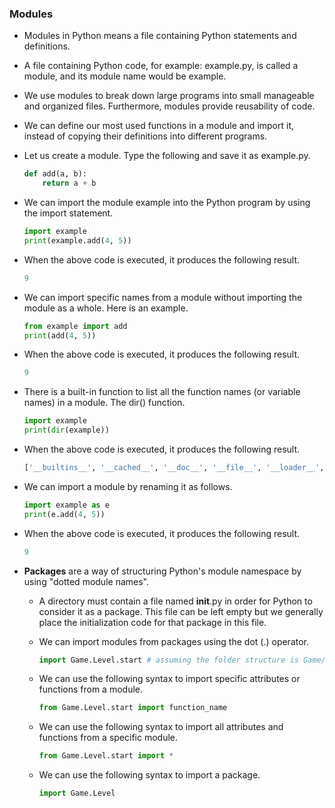 ### Modules

- Modules in Python means a file containing Python statements and definitions.

- A file containing Python code, for example: example.py, is called a module, and its module name would be example.

- We use modules to break down large programs into small manageable and organized files. Furthermore, modules provide reusability of code.

- We can define our most used functions in a module and import it, instead of copying their definitions into different programs.

- Let us create a module. Type the following and save it as example.py.

    ```python
    def add(a, b):
        return a + b
    ```

- We can import the module example into the Python program by using the import statement.

    ```python
    import example
    print(example.add(4, 5))
    ```

- When the above code is executed, it produces the following result.

    ```python
    9
    ```

- We can import specific names from a module without importing the module as a whole. Here is an example.

    ```python
    from example import add
    print(add(4, 5))
    ```

- When the above code is executed, it produces the following result.

    ```python
    9
    ```

- There is a built-in function to list all the function names (or variable names) in a module. The dir() function.

    ```python
    import example
    print(dir(example))
    ```

- When the above code is executed, it produces the following result.

    ```python
    ['__builtins__', '__cached__', '__doc__', '__file__', '__loader__', '__name__', '__package__', '__spec__', 'add']
    ```

- We can import a module by renaming it as follows.

    ```python
    import example as e
    print(e.add(4, 5))
    ```

- When the above code is executed, it produces the following result.

    ```python
    9
    ```

- **Packages** are a way of structuring Python's module namespace by using "dotted module names".

    - A directory must contain a file named __init__.py in order for Python to consider it as a package. This file can be left empty but we generally place the initialization code for that package in this file.

    - We can import modules from packages using the dot (.) operator.

        ```python
        import Game.Level.start # assuming the folder structure is Game/Level/start.py - with file having the __init__.py, here level is a package
        ```

    - We can use the following syntax to import specific attributes or functions from a module.

        ```python
        from Game.Level.start import function_name
        ```

    - We can use the following syntax to import all attributes and functions from a specific module.

        ```python
        from Game.Level.start import *
        ```

    - We can use the following syntax to import a package.

        ```python
        import Game.Level
        ```
